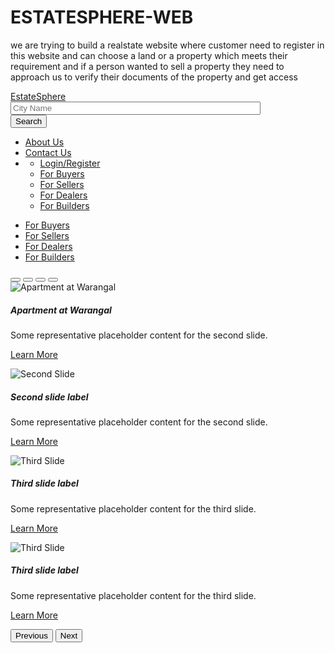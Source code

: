 # ESTATESPHERE-WEB
we are trying to build a realstate website where customer need to register in this website and can choose a land or a property which meets their requirement and if a person wanted to sell a property they need to approach us to verify their documents of the property and get access
<!DOCTYPE html>
<html lang="en">
<head>
    <meta charset="UTF-8">
    <meta name="viewport" content="width=device-width, initial-scale=1.0">
    <title>Home Page</title>
    <link href="https://cdn.jsdelivr.net/npm/bootstrap@5.3.3/dist/css/bootstrap.min.css" rel="stylesheet">
    </style>
</head>
<body>
    <!-- Main Navbar -->
    <nav class="navbar navbar-expand-lg navbar-light bg-light fixed-top">
        <div class="container d-flex justify-content-between">
            <!-- EstateSphere Logo -->
            <a class="navbar-brand" href="#">Estate<span class="text-warning">Sphere</span></a>
            <!-- Search Engine Form and About/Contact -->
            <div class="d-flex align-items-center">
                <form class="d-flex me-3" role="search" style="width: 400px;">
                    <input class="form-control me-2" type="text" placeholder="City Name" aria-label="City Name" style="width: 100%;">
                    <button class="btn btn-outline-success" type="submit">Search</button>
                </form>
                <!-- About Us and Contact Us -->
                <ul class="navbar-nav d-flex flex-row align-items-center">
                    <li class="nav-item">
                        <a class="nav-link" href="#About Us">About Us</a>
                    </li>
                    <li class="nav-item">
                        <a class="nav-link" href="#Contact Us">Contact Us</a>
                    </li>
                    <!-- Hamburger Menu Dropdown -->
                    <li class="nav-item dropdown">
                        <a class="nav-link dropdown-toggle" href="#" id="dropdownMenuButton" role="button" data-bs-toggle="dropdown" aria-expanded="false">
                            <div class="hamburger-icon">
                                <span></span>
                                <span></span>
                                <span></span>
                            </div>
                        </a>
                        <ul class="dropdown-menu dropdown-menu-end" aria-labelledby="dropdownMenuButton">
                            <li><a class="nav-link" href="Login and registration.html">Login/Register</a></li>
                            <li><a class="nav-link" href="#For Buyers">For Buyers</a></li>
                            <li><a class="nav-link" href="#For Sellers">For Sellers</a></li>
                            <li><a class="nav-link" href="#For Dealers">For Dealers</a></li>
                            <li><a class="nav-link" href="#For Builders">For Builders</a></li>
                        </ul>
                    </li>
                </ul>
            </div>
        </div>
    </nav>
    <!-- Secondary Navbar -->
    <nav class="navbar navbar-expand-lg navbar-light fixed-top navbar-secondary" style="top: 70px; background-color: transparent; border: none;">
      <div class="container">
          <div class="collapse navbar-collapse d-flex justify-content-center" id="navbarSupportedContent">
              <ul class="navbar-nav mb-2 mb-lg-0">
                  <li class="nav-item">
                      <a class="nav-link" href="#For Buyers">For Buyers</a>
                  </li>
                  <li class="nav-item">
                      <a class="nav-link" href="#For Sellers">For Sellers</a>
                  </li>
                  <li class="nav-item">
                      <a class="nav-link" href="#For Dealers">For Dealers</a></li>
                  <li class="nav-item">
                      <a class="nav-link" href="#For Builders">For Builders</a></li>
              </ul>
          </div>
      </div>
  </nav>
    <!-- Carousel -->
    <div id="carouselExampleDark" class="carousel carousel-dark slide mt-0">
        <div class="carousel-indicators">
            <button type="button" data-bs-target="#carouselExampleDark" data-bs-slide-to="0" class="active" aria-current="true" aria-label="Slide 1"></button>
            <button type="button" data-bs-target="#carouselExampleDark" data-bs-slide-to="1" aria-label="Slide 2"></button>
            <button type="button" data-bs-target="#carouselExampleDark" data-bs-slide-to="2" aria-label="Slide 3"></button>
            <button type="button" data-bs-target="#carouselExampleDark" data-bs-slide-to="3" aria-label="Slide 4"></button>
        </div>
        <div class="carousel-inner">
            <div class="carousel-item active" data-bs-interval="10000">
                <img src="download1.jpeg" class="d-block w-100" alt="Apartment at Warangal">
                <div class="carousel-caption d-none d-md-block">
                    <h5>Apartment at Warangal</h5>
                    <p>Some representative placeholder content for the second slide.</p>
                    <p><a href="#" class="btn btn-warning">Learn More</a></p>
                </div>
            </div>
            <div class="carousel-item" data-bs-interval="2000">
                <img src="download2.jpeg" class="d-block w-100" alt="Second Slide">
                <div class="carousel-caption d-none d-md-block">
                    <h5>Second slide label</h5>
                    <p>Some representative placeholder content for the second slide.</p>
                    <p><a href="#" class="btn btn-warning">Learn More</a></p>
                </div>
            </div>
            <div class="carousel-item">
                <img src="download3.jpeg" class="d-block w-100" alt="Third Slide">
                <div class="carousel-caption d-none d-md-block">
                    <h5>Third slide label</h5>
                    <p>Some representative placeholder content for the third slide.</p>
                    <p><a href="#" class="btn btn-warning">Learn More</a></p>
                </div>
            </div>
            <div class="carousel-item">
              <img src="download4.jpeg" class="d-block w-100" alt="Third Slide">
              <div class="carousel-caption d-none d-md-block">
                  <h5>Third slide label</h5>
                  <p>Some representative placeholder content for the third slide.</p>
                  <p><a href="#" class="btn btn-warning">Learn More</a></p>
              </div>
          </div>
        </div>
        <button class="carousel-control-prev" type="button" data-bs-target="#carouselExampleDark" data-bs-slide="prev">
            <span class="carousel-control-prev-icon" aria-hidden="true"></span>
            <span class="visually-hidden">Previous</span>
        </button>
        <button class="carousel-control-next" type="button" data-bs-target="#carouselExampleDark" data-bs-slide="next">
            <span class="carousel-control-next-icon" aria-hidden="true"></span>
            <span class="visually-hidden">Next</span>
        </button>
    </div>
    <!-- Bootstrap JS -->
    <script src="https://cdn.jsdelivr.net/npm/@popperjs/core@2.11.8/dist/umd/popper.min.js"></script>
    <script src="https://cdn.jsdelivr.net/npm/bootstrap@5.3.3/dist/js/bootstrap.min.js"></script>
</body>
</html>
